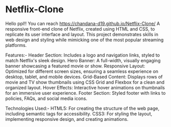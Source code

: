 # Netflix-Clone

Hello ppl!! 
You can reach https://chandana-d19.github.io/Netflix-Clone/
A responsive front-end clone of Netflix, created using HTML and CSS, to replicate its user interface and layout. This project demonstrates skills in web design and styling while mimicking one of the most popular streaming platforms.

Features:-
Header Section: Includes a logo and navigation links, styled to match Netflix's sleek design.
Hero Banner: A full-width, visually engaging banner showcasing a featured movie or show.
Responsive Layout: Optimized for different screen sizes, ensuring a seamless experience on desktop, tablet, and mobile devices.
Grid-Based Content: Displays rows of movie and TV show thumbnails using CSS Grid and Flexbox for a clean and organized layout.
Hover Effects: Interactive hover animations on thumbnails for an immersive user experience.
Footer Section: Styled footer with links to policies, FAQs, and social media icons.

Technologies Used:-
HTML5: For creating the structure of the web page, including semantic tags for accessibility.
CSS3: For styling the layout, implementing responsive design, and creating animations.

